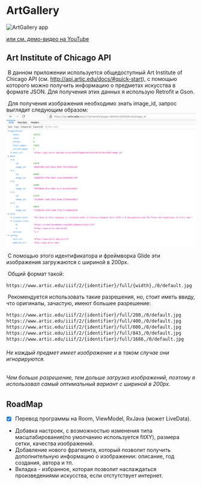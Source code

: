 # ArtGallery

<img alt="ArtGallery app" src="extra/ArtGallery.gif" width="230" height="480" />

[	или см. демо-видео на YouTube](https://youtu.be/lNEu-WLmf2M)

## Art Institute of Chicago API

​		В данном приложении используется общедоступный Art Institute of Chicago API (см. http://api.artic.edu/docs/#quick-start), с помощью которого можно получить информацию о предметах искусства в формате JSON. Для получения этих данных я использую Retrofit и Gson.

​	Для получения изображения необходимо знать image_id, запрос выглядит следующим образом:
<img alt="API_1 example" src="extra/API_1.png"/>

​	С помощью этого идентификатора и фреймворка Glide эти изображения загружаются с шириной в 200px.

​	Общий формат такой:

```
https://www.artic.edu/iiif/2/{identifier}/full/{width},/0/default.jpg
```

​	Рекомендуется использовать такие разрешения, но, стоит иметь ввиду, что оригиналы, зачастую, имеют большее разрешение:
```
https://www.artic.edu/iiif/2/{identifier}/full/200,/0/default.jpg
https://www.artic.edu/iiif/2/{identifier}/full/400,/0/default.jpg
https://www.artic.edu/iiif/2/{identifier}/full/600,/0/default.jpg
https://www.artic.edu/iiif/2/{identifier}/full/843,/0/default.jpg
https://www.artic.edu/iiif/2/{identifier}/full/1686,/0/default.jpg
```

###### 	Не каждый предмет имеет изображение и в таком случае они игнорируются.

###### 	Чем больше разрешение, тем дольше загрузка изображений, поэтому я использовал самый оптимальный вариант с шириной в 200px.

## RoadMap

- [x] Перевод программы на Room, ViewModel, RxJava (может LiveData).

* Добавка настроек, с возможностью изменения типа масштабирования(по умолчанию используется fitXY), размера сетки, качества изображений.
* Добавление нового фрагмента, который позволит получить дополнительную информацию о изображении: описание, год создания, автора и тп.
* Вкладка - избранное, которая позволит наслаждаться произведениями искусства, если отстутствует интернет.

